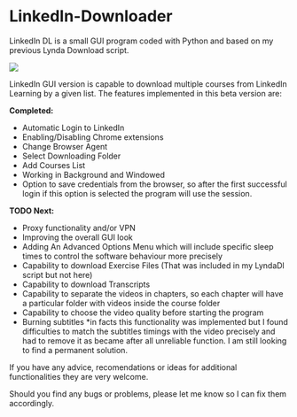 # LinkedIn-Downloader
LinkedIn DL  is a small GUI program coded with Python and based on my previous Lynda Download script.

<img src="https://i.imgur.com/SrpYArO.png"></img>

LinkedIn GUI version is capable to download multiple courses from LinkedIn Learning by a given list. The features implemented in this beta version are:

<b>Completed:</b>
- Automatic Login to LinkedIn
- Enabling/Disabling Chrome extensions 
- Change Browser Agent
- Select Downloading Folder
- Add Courses List
- Working in Background and Windowed
- Option to save credentials from the browser, so after the first successful login if this option is selected the program will use the session.

<b>TODO Next:</b>
 - Proxy functionality and/or VPN
 - Improving the overall GUI look
 - Adding An Advanced Options Menu which will include specific sleep times to control the software behaviour more precisely
 - Capability to download Exercise Files (That was included in my LyndaDl script but not here)
 - Capability to download Transcripts 
 - Capability to separate the videos in chapters, so each chapter will have a particular folder with videos inside the course folder
 - Capability to choose the video quality before starting the program
 - Burning subtitles *in facts this functionality was implemented but I found difficulties to match the subtitles timings with the video precisely and had to remove it as became after all unreliable function. I am still looking to find a permanent solution.
 
 If you have any advice, recomendations or ideas for additional functionalities they are very welcome. 
 
 Should you find any bugs or problems, please let me know so I can fix them accordingly.
